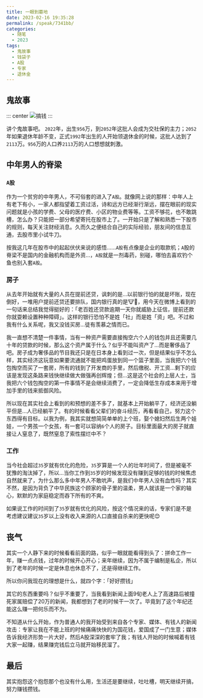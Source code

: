 ```yaml
---
title: 一眼到墓地
date: 2023-02-16 19:35:28
permalink: /speak/7341bb/
categories:
  - 随笔
  - 2023
tags:
  - 鬼故事
  - 钱袋子
  - A股
  - 专家
  - 退休金
---
```


## 鬼故事

::: center
![搞钱](https://cdn.jsdelivr.net/gh/xingcxb/blog_img@blog1/随笔/Snipaste_2023-02-16_19-44-18.png)
:::

讲个鬼故事吧。
`2022`年，出生`956`万，到`2052`年这批人会成为交社保的主力；`2052`年如果退休年龄不变，正式`1992`年出生的人开始领退休金的时候，这批人达到了`2113`万。`956`万的人口养`2113`万的人口想想就刺激。

<!-- more -->

<InArticleAdsense
    data-ad-client="ca-pub-1725717718088510"
    data-ad-slot="7426219401">
</InArticleAdsense>

## 中年男人的脊梁

### `A股`

作为一个贫穷的中年男人，不可俗套的进入了`A股`。就像网上说的那样：中年人上有老下有小，一家人都指望着工资过活，诗和远方已经渐行渐远，摆在眼前的现实问题就是小孩的学费、父母的医疗费、小区的物业费等等。工资不够花，也不敢跳槽，怎么办？只能把一部分希望寄托在股市上了。一开始只是了解和熟悉一下股市的规则，每天关注财经消息。久而久之便结合自己的实际经验，朋友间的信息互通，去股市里小试牛刀。

按我这几年在股市中的起起伏伏来说的感悟......`A股`有点像是企业的取款机；`A`股的脊梁不是国内的金融机构而是外资...，`A股`就是一剂毒药，别碰，哪怕去喜欢钓个鱼也别入套`A股`。

### 房子

从去年开始就有大量的人员在提前还贷，讽刺的是...以前银行怕的就是坏账，现在倒好，一堆用户提前还贷还要排队，国内银行真的是🐮🍺，用今天在微博上看到的一句话来总结我觉得挺好的：「老百姓还贷款逾期一天你就威胁上征信，提前还款你就耍赖设置种种障碍」。这样的银行恐怕不是姓「社」而是姓「资」吧。不过和我有什么关系呢，我又没钱买房...徒有羡慕之情而已。

我一直想不清楚一件事情，当有一种资产需要直接掏空六个人的钱包并且还需要几十年的贷款的时候，那么这个资产属于什么？似乎不能叫资产了...而是奢侈品了吧。房子成为奢侈品的节目我还只是在日本身上看到过一次，但是结果似乎不怎么样，其实经济这玩意如果要流通就不能把鸡蛋放到同一个篮子里面，当我把六个钱包掏空而买了一套房，所有的钱到了开发商的手里，然后缴税、开工资...剩下的应该是发现这条路来钱快继续做大做强再创辉煌；但...这是这个社会的上层人士，当我把六个钱包掏空的第一件事情不是会继续消费了，一定会降低生存成本来用于增加手里的钱来抵御风险。

所以现在其实社会上看到的和预想的差不多了，就基本上开始躺平了，经济还没躺平但是...人已经躺平了。有的时候看看父辈们的奋斗经历，再看看自己，努力这个东西得有目标。以我为例，我其实就想简简单单的上个班，娶个媳妇然后生两个娃娃，一个男孩一个女孩，有一套可以容纳`6`个人的房子。目标里面最大的房子就直接让人窒息了，既然窒息了索性摆烂中不？

### 工作

当今社会超过`35`岁就有优化的危险，`35`岁算是一个人的壮年时间了，但是被毫不犹豫的淘汰掉了，所以...当你工作到`35`岁的时候发现没有赚到足够的钱的时候焦虑自然就来了，为什么那么多中年男人不敢吭声，是我们中年男人没有血性吗？其实不然，是因为背负了中华民族这个顾家的骨子里的温柔，男人就该是一个家的轴心，默默的为家庭稳定而吞下所有的不爽。

如果说工作的时间到了`35`岁就有优化的风险，按这个情况来的话，专家们是不是考虑建议建议`35`岁以上没有收入来源的人口直接自杀来的更快呢😊

## 丧气

其实一个人静下来的时候看看前面的路，似乎一眼就能看得到头了：拼命工作一年，赚一点点钱，过年的时候开心开心；来年继续，因为不属于编制是私企，所以到了老年的时候一定是休息也休息不了，还是得继续工作。

所以你问我现在的理想是什么，就四个字：「好好攒钱」

其它的东西重要吗？似乎不重要了，当我看到新闻上面9旬老人上了高速路后被撞死家属赔偿了20万的新闻，我都想到了老的时候干一次了。毕竟到了这个年纪还能这么赚一把何乐而不为。

不知道从什么开始，作为普通人的我开始受到来自各个专家、媒体、有钱人的新闻攻击：专家让我在不能上班的时候痛痛快快的为国花钱，爱国成了一门生意；媒体告诉我经济形势一片大好，然后A股深深的套牢了我；有钱人开始的时候喊着有钱大家一起赚，结果赚完钱后立马就开始移民溜了。

## 最后

其实抱怨这个抱怨那个也没有什么用，生活还是要继续，吐吐槽，明天继续开搞，努力赚钱攒钱。

